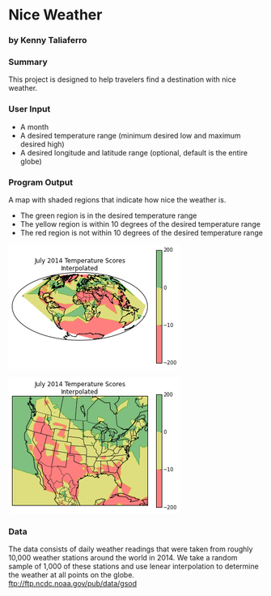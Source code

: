# Nice Weather
### by Kenny Taliaferro

### Summary
This project is designed to help travelers find a destination with nice weather.

### User Input

* A month
* A desired temperature range (minimum desired low and maximum desired high)
* A desired longitude and latitude range (optional, default is the entire globe)

### Program Output
A map with shaded regions that indicate how nice the weather is.

* The green region is in the desired temperature range
* The yellow region is within 10 degrees of the desired temperature range
* The red region is not within 10 degrees of the desired temperature range

![world](./world.png)

![US](./us.png)

### Data
The data consists of daily weather readings that were taken from roughly 10,000 weather stations around the world in 2014.  We take a random sample of 1,000 of these stations and use lenear interpolation to determine the weather at all points on the globe.  <a href="ftp://ftp.ncdc.noaa.gov/pub/data/gsod">ftp://ftp.ncdc.noaa.gov/pub/data/gsod</a>
